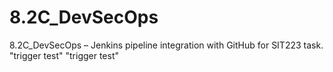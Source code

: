 # 8.2C_DevSecOps
8.2C_DevSecOps – Jenkins pipeline integration with GitHub for SIT223 task.
"trigger test" 
"trigger test" 
